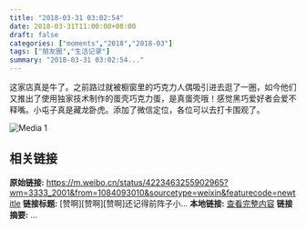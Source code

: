```yaml
---
title: "2018-03-31 03:02:54"
date: 2018-03-31T11:00:00+08:00
draft: false
categories: ["moments","2018","2018-03"]
tags: ["朋友圈","生活记录"]
summary: "2018-03-31 03:02:54..."
---
```


这家店真是牛了。之前路过就被橱窗里的巧克力人偶吸引进去逛了一圈，如今他们又推出了使用独家技术制作的蛋壳巧克力蛋，是真蛋壳哦！感觉黑巧爱好者会爱不释嘴。小屯子真是藏龙卧虎。添加了微信定位，各位可以去打卡围观了。

![Media 1](/Moments/photos/2018-03-31/201803310302540.jpg)

## 相关链接

**原始链接:** https://m.weibo.cn/status/4223463255902965?wm=3333_2001&from=1084093010&sourcetype=weixin&featurecode=newtitle
**链接标题:** [赞啊][赞啊][赞啊]还记得前阵子小...
**本地链接:** [查看完整内容](/link_content/2018/03/2018-03-31-1/link_content/)
**链接摘要:** ...

